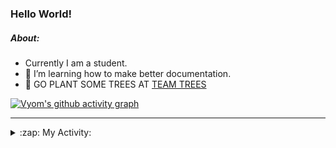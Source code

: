 ### Hello World!

##### About:
- Currently I am a student.
- 🌱 I’m learning how to make better documentation.
- 🌱 GO PLANT SOME TREES AT [TEAM TREES](https://teamtrees.org/)

[![Vyom's github activity graph](https://activity-graph.herokuapp.com/graph?username=Vyvy-vi)](https://github.com/ashutosh00710/github-readme-activity-graph)

---
<details>
  <summary>:zap: My Activity:</summary>
  
<!--START_SECTION:waka-->
![Code Time](http://img.shields.io/badge/Code%20Time-884%20hrs%2030%20mins-blue)

**I'm a Night 🦉** 

```text
🌞 Morning    94 commits     ███░░░░░░░░░░░░░░░░░░░░░░   11.68% 
🌆 Daytime    217 commits    ██████░░░░░░░░░░░░░░░░░░░   26.96% 
🌃 Evening    268 commits    ████████░░░░░░░░░░░░░░░░░   33.29% 
🌙 Night      226 commits    ███████░░░░░░░░░░░░░░░░░░   28.07%

```
📅 **I'm Most Productive on Sunday** 

```text
Monday       124 commits    ███░░░░░░░░░░░░░░░░░░░░░░   15.4% 
Tuesday      125 commits    ████░░░░░░░░░░░░░░░░░░░░░   15.53% 
Wednesday    104 commits    ███░░░░░░░░░░░░░░░░░░░░░░   12.92% 
Thursday     111 commits    ███░░░░░░░░░░░░░░░░░░░░░░   13.79% 
Friday       105 commits    ███░░░░░░░░░░░░░░░░░░░░░░   13.04% 
Saturday     79 commits     ██░░░░░░░░░░░░░░░░░░░░░░░   9.81% 
Sunday       157 commits    █████░░░░░░░░░░░░░░░░░░░░   19.5%

```


📊 **This Week I Spent My Time On** 

```text
🔥 Editors: 
No Activity Tracked This Week

🐱‍💻 Projects: 
No Activity Tracked This Week

```


 Last Updated on 25/09/2022 20:04:15 UTC
<!--END_SECTION:waka-->
</details>
